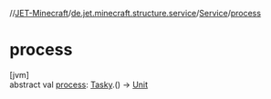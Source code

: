 //[JET-Minecraft](../../../index.md)/[de.jet.minecraft.structure.service](../index.md)/[Service](index.md)/[process](process.md)

# process

[jvm]\
abstract val [process](process.md): [Tasky](../../de.jet.minecraft.tool.timing.tasky/-tasky/index.md).() -&gt; [Unit](https://kotlinlang.org/api/latest/jvm/stdlib/kotlin/-unit/index.html)
